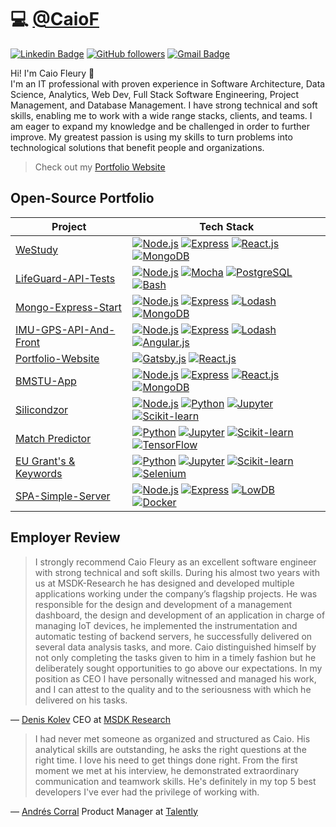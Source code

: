 # 💻 [@CaioF](https://caiof.github.io)

[![Linkedin Badge](https://img.shields.io/badge/-Caio%20Fleury-blue?style=social&logo=Linkedin&logoColor=blue&link=https://www.linkedin.com/in/caio-fleury/)](https://www.linkedin.com/in/caio-fleury/) [![GitHub followers](https://img.shields.io/github/followers/CaioF?label=follow&style=social)](https://github.com/CaioF/?tab=follow) [![Gmail Badge](https://img.shields.io/badge/-caio.fleury.r-red?style=social&logo=Gmail&logoColor=red&link=mailto:caio.fleury.r@gmail.com)](mailto:caio.fleury.r@gmail.com) 


Hi! I'm Caio Fleury 👋    
I'm an IT professional with proven experience in Software Architecture, Data Science, Analytics, Web Dev, Full Stack Software Engineering, Project Management, and Database Management. I have strong technical and soft skills, enabling me to work with a wide range stacks, clients, and teams. I am eager to expand my knowledge and be challenged in order to further improve. My greatest passion is using my skills to turn problems into technological solutions that benefit people and organizations.  

>    Check out my [Portfolio Website](https://caiof.github.io)

## Open-Source Portfolio

| **Project** | **Tech Stack** |
|-|-|
| [WeStudy](https://github.com/CaioF/weStudy/) | [![Node.js](https://img.shields.io/static/v1?label=&message=Node.js&color=47d147&logo=node.js&logoColor=FFFFFF)](https://nodejs.org/en/) [![Express](https://img.shields.io/static/v1?label=&message=Express&color=FAF9F6&logo=express&logoColor=000)](https://expressjs.com/) [![React.js](https://img.shields.io/static/v1?label=&message=React&color=61dbfb&logo=react&logoColor=FFFFFF)](https://reactjs.org/) [![MongoDB](https://img.shields.io/static/v1?label=&message=MongoDB&color=4DB33D&logo=mongodb&logoColor=FFFFFF)](https://www.mongodb.com/) |
| [LifeGuard-API-Tests](https://github.com/CaioF/API-automated-tests) | [![Node.js](https://img.shields.io/static/v1?label=&message=Node.js&color=47d147&logo=node.js&logoColor=FFFFFF)](https://nodejs.org/en/) [![Mocha](https://img.shields.io/static/v1?label=&message=Mocha&color=967969&logo=mocha&logoColor=FFFFFF)](https://mochajs.org/) [![PostgreSQL](https://img.shields.io/static/v1?label=&message=PostgreSQL&color=0064a5&logo=postgresql&logoColor=FFFFFF)](https://www.postgresql.org/) [![Bash](https://img.shields.io/static/v1?label=&message=Bash&color=77216f&logo=powershell&logoColor=FFFFFF)](https://www.gnu.org/software/bash/) |
| [Mongo-Express-Start](https://github.com/CaioF/mongo-express-start) | [![Node.js](https://img.shields.io/static/v1?label=&message=Node.js&color=47d147&logo=node.js&logoColor=FFFFFF)](https://nodejs.org/en/) [![Express](https://img.shields.io/static/v1?label=&message=Express&color=FAF9F6&logo=express&logoColor=000)](https://expressjs.com/) [![Lodash](https://img.shields.io/static/v1?label=&message=Lodash&color=000&logo=lodash&logoColor=FFFFFF)](https://lodash.com/) [![MongoDB](https://img.shields.io/static/v1?label=&message=MongoDB&color=4DB33D&logo=mongodb&logoColor=FFFFFF)](https://www.mongodb.com/) |
| [IMU-GPS-API-And-Front](https://github.com/msdk-research/imu-gps-api-and-front) | [![Node.js](https://img.shields.io/static/v1?label=&message=Node.js&color=47d147&logo=node.js&logoColor=FFFFFF)](https://nodejs.org/en/) [![Express](https://img.shields.io/static/v1?label=&message=Express&color=FAF9F6&logo=express&logoColor=000)](https://expressjs.com/) [![Lodash](https://img.shields.io/static/v1?label=&message=Lodash&color=000&logo=lodash&logoColor=FFFFFF)](https://lodash.com/)  [![Angular.js](https://img.shields.io/static/v1?label=&message=Angular.js&color=B52E31&logo=angular&logoColor=FFFFFF)](https://angular.io/) |
| [Portfolio-Website](https://github.com/CaioF/CaioF.github.io) | [![Gatsby.js](https://img.shields.io/static/v1?label=&message=Gatsby.js&color=663399&logo=gatsby&logoColor=FFFFFF)](https://www.gatsbyjs.com/) [![React.js](https://img.shields.io/static/v1?label=&message=React&color=61dbfb&logo=react&logoColor=FFFFFF)](https://reactjs.org/) |
| [BMSTU-App](https://github.com/CaioF/bmstu-app) | [![Node.js](https://img.shields.io/static/v1?label=&message=Node.js&color=47d147&logo=node.js&logoColor=FFFFFF)](https://nodejs.org/en/) [![Express](https://img.shields.io/static/v1?label=&message=Express&color=FAF9F6&logo=express&logoColor=000)](https://expressjs.com/) [![React.js](https://img.shields.io/static/v1?label=&message=React&color=61dbfb&logo=react&logoColor=FFFFFF)](https://reactjs.org/) [![MongoDB](https://img.shields.io/static/v1?label=&message=MongoDB&color=4DB33D&logo=mongodb&logoColor=FFFFFF)](https://www.mongodb.com/) |
| [Silicondzor](https://github.com/CaioF/Silicondzor) | [![Node.js](https://img.shields.io/static/v1?label=&message=Node.js&color=47d147&logo=node.js&logoColor=FFFFFF)](https://nodejs.org/en/) [![Python](https://img.shields.io/static/v1?label=&message=Python&color=3C78A9&logo=python&logoColor=FFFFFF)](https://www.python.org/) [![Jupyter](https://img.shields.io/static/v1?label=&message=Jupyter&color=FAF9F6&logo=jupyter&logoColor=FB9101)](https://jupyter.org/) [![Scikit-learn](https://img.shields.io/static/v1?label=&message=Scikit-learn&color=FAF9F6&logo=scikit-learn&logoColor=FB9101)](https://scikit-learn.org/) |
| [Match Predictor](https://drive.google.com/file/d/1LeRiJix-tWuDQ_pxP7NO_KzwKDHSWuPv/view) | [![Python](https://img.shields.io/static/v1?label=&message=Python&color=3C78A9&logo=python&logoColor=FFFFFF)](https://www.python.org/) [![Jupyter](https://img.shields.io/static/v1?label=&message=Jupyter&color=FAF9F6&logo=jupyter&logoColor=FB9101)](https://jupyter.org/) [![Scikit-learn](https://img.shields.io/static/v1?label=&message=Scikit-learn&color=FAF9F6&logo=scikit-learn&logoColor=FB9101)](https://scikit-learn.org/) [![TensorFlow](https://img.shields.io/static/v1?label=&message=TensorFlow&color=FAF9F6&logo=tensorflow&logoColor=FB9101)](https://www.tensorflow.org/) |
| [EU Grant's & Keywords](https://www.kaggle.com/caiofleury/dataset-construction) | [![Python](https://img.shields.io/static/v1?label=&message=Python&color=3C78A9&logo=python&logoColor=FFFFFF)](https://www.python.org/) [![Jupyter](https://img.shields.io/static/v1?label=&message=Jupyter&color=FAF9F6&logo=jupyter&logoColor=FB9101)](https://jupyter.org/) [![Scikit-learn](https://img.shields.io/static/v1?label=&message=Scikit-learn&color=FAF9F6&logo=scikit-learn&logoColor=FB9101)](https://scikit-learn.org/) [![Selenium](https://img.shields.io/static/v1?label=&message=Selenium&color=4DB33D&logo=selenium&logoColor=FFFFFF)](https://www.selenium.dev/) |
| [SPA-Simple-Server](https://github.com/CaioF/spa-simple-server) | [![Node.js](https://img.shields.io/static/v1?label=&message=Node.js&color=47d147&logo=node.js&logoColor=FFFFFF)](https://nodejs.org/en/) [![Express](https://img.shields.io/static/v1?label=&message=Express&color=FAF9F6&logo=express&logoColor=000)](https://expressjs.com/) [![LowDB](https://img.shields.io/static/v1?label=&message=LowDB&color=000)](https://github.com/typicode/lowdb) [![Docker](https://img.shields.io/static/v1?label=&message=Docker&color=3C78A9&logo=docker&logoColor=FFFFFF)](https://hub.docker.com/) |


## Employer Review
> I strongly recommend Caio Fleury as an excellent software engineer with strong technical and soft skills.
> During his almost two years with us at MSDK-Research he has designed and developed multiple applications working under the company’s flagship projects. He was responsible for the design and development of a management dashboard, the design and development of an application in charge of managing IoT devices, he implemented the instrumentation and automatic testing of backend servers, he successfully delivered on several data analysis tasks, and more. 
> Caio distinguished himself by not only completing the tasks given to him in a timely fashion but he deliberately sought opportunities to go above our expectations. In my position as CEO I have personally witnessed and managed his work, and I can attest to the quality and to the seriousness with which he delivered on his tasks.  

— [Denis Kolev](https://www.linkedin.com/in/denis-kolev-8506a173/) CEO at [MSDK Research](https://www.msdk-research.com/)   


> I had never met someone as organized and structured as Caio. His analytical skills are outstanding, he asks the right questions at the right time. 
> I love his need to get things done right. From the first moment we met at his interview, he demonstrated extraordinary communication and teamwork skills. 
> He's definitely in my top 5 best developers I've ever had the privilege of working with.  

— [Andrés Corral](https://www.linkedin.com/in/andrescorral-/) Product Manager at [Talently](https://talently.tech/)
